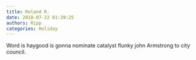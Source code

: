 ```yaml
---
title: Roland R.
date: 2018-07-22 01:39:25
authors: Ripp
categories: Holiday
---
```


 Word is haygood is gonna nominate catalyst flunky john Armstrong to city council.